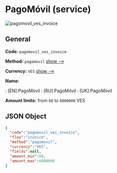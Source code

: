 
# PagoMóvil (service) 
![pagomovil_ves_invoice](https://static.openfintech.io/payment_methods/pagomovil_ves_invoice/logo.svg?w=400&c=v0.59.26#w200)  

## General 
 
**Code:** `pagomovil_ves_invoice` 
 
**Method:** `pagomovil` 
 [show -->](/payment-methods/pagomovil/) 
 
**Currency:** `VES` [show -->](/currencies/VES/) 
 
**Name:** 
 
:	[EN] PagoMóvil 
:	[RU] PagoMóvil 
:	[UK] PagoMóvil 
 
**Amount limits:** from `60` to `6000000` VES 

## JSON Object 

```json
{
  "code":"pagomovil_ves_invoice",
  "flow":"invoice",
  "method":"pagomovil",
  "currency":"VES",
  "fields":null,
  "amount_min":60,
  "amount_max":6000000
}
```  

